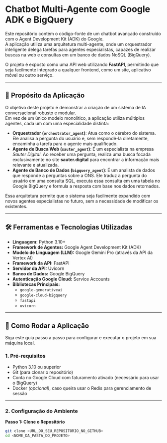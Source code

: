 # Chatbot Multi-Agente com Google ADK e BigQuery

Este repositório contém o código-fonte de um chatbot avançado construído com o Agent Development Kit (ADK) do Google.  
A aplicação utiliza uma arquitetura multi-agente, onde um orquestrador inteligente delega tarefas para agentes especialistas, capazes de realizar buscas na web e consultas em um banco de dados NoSQL (BigQuery).

O projeto é exposto como uma API web utilizando **FastAPI**, permitindo que seja facilmente integrado a qualquer frontend, como um site, aplicativo móvel ou outro serviço.

---

## 🎯 Propósito da Aplicação

O objetivo deste projeto é demonstrar a criação de um sistema de IA conversacional robusto e modular.  
Em vez de um único modelo monolítico, a aplicação utiliza múltiplos agentes, cada um com uma especialidade distinta:

- **Orquestrador (`orchestrator_agent`)**: Atua como o cérebro do sistema. Ele analisa a pergunta do usuário e, sem respondê-la diretamente, encaminha a tarefa para o agente mais qualificado.  
- **Agente de Busca Web (`sauter_agent`)**: É um especialista na empresa *Sauter Digital*. Ao receber uma pergunta, realiza uma busca focada exclusivamente no site **sauter.digital** para encontrar a informação mais relevante e atualizada.  
- **Agente de Banco de Dados (`bigquery_agent`)**: É um analista de dados que responde a perguntas sobre a ONS. Ele traduz a pergunta do usuário em uma consulta SQL, executa essa consulta em uma tabela no Google BigQuery e formula a resposta com base nos dados retornados.

Essa arquitetura permite que o sistema seja facilmente expandido com novos agentes especialistas no futuro, sem a necessidade de modificar os existentes.

---

## 🛠 Ferramentas e Tecnologias Utilizadas

- **Linguagem:** Python 3.10+  
- **Framework de Agentes:** Google Agent Development Kit (ADK)  
- **Modelo de Linguagem (LLM):** Google Gemini Pro (através da API da Vertex AI)  
- **Framework da API:** FastAPI  
- **Servidor da API:** Uvicorn  
- **Banco de Dados:** Google BigQuery  
- **Autenticação Google Cloud:** Service Accounts  
- **Bibliotecas Principais:**  
  - `google-generativeai`  
  - `google-cloud-bigquery`  
  - `fastapi`  
  - `uvicorn` 

---

## 🚀 Como Rodar a Aplicação

Siga este guia passo a passo para configurar e executar o projeto em sua máquina local.

### 1. Pré-requisitos

- Python 3.10 ou superior  
- Git (para clonar o repositório)  
- Conta no Google Cloud com faturamento ativado (necessário para usar o BigQuery)  
- Docker *(opcional)*, caso queira usar o Redis para gerenciamento de sessão  

---

### 2. Configuração do Ambiente

**Passo 1: Clone o Repositório**

```bash
git clone <URL_DO_SEU_REPOSITORIO_NO_GITHUB>
cd <NOME_DA_PASTA_DO_PROJETO>
